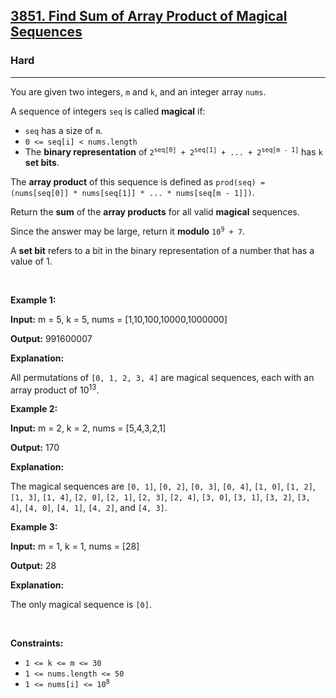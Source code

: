 <h2><a href="https://leetcode.com/problems/find-sum-of-array-product-of-magical-sequences/?envType=daily-question&envId=2025-10-12">3851. Find Sum of Array Product of Magical Sequences</a></h2><h3>Hard</h3><hr><p>You are given two integers, <code>m</code> and <code>k</code>, and an integer array <code>nums</code>.</p>
A sequence of integers <code>seq</code> is called <strong>magical</strong> if:

<ul>
	<li><code>seq</code> has a size of <code>m</code>.</li>
	<li><code>0 &lt;= seq[i] &lt; nums.length</code></li>
	<li>The <strong>binary representation</strong> of <code>2<sup>seq[0]</sup> + 2<sup>seq[1]</sup> + ... + 2<sup>seq[m - 1]</sup></code> has <code>k</code> <strong>set bits</strong>.</li>
</ul>

<p>The <strong>array product</strong> of this sequence is defined as <code>prod(seq) = (nums[seq[0]] * nums[seq[1]] * ... * nums[seq[m - 1]])</code>.</p>

<p>Return the <strong>sum</strong> of the <strong>array products</strong> for all valid <strong>magical</strong> sequences.</p>

<p>Since the answer may be large, return it <strong>modulo</strong> <code>10<sup>9</sup> + 7</code>.</p>

<p>A <strong>set bit</strong> refers to a bit in the binary representation of a number that has a value of 1.</p>

<p>&nbsp;</p>
<p><strong class="example">Example 1:</strong></p>

<div class="example-block">
<p><strong>Input:</strong> <span class="example-io">m = 5, k = 5, nums = [1,10,100,10000,1000000]</span></p>

<p><strong>Output:</strong> <span class="example-io">991600007</span></p>

<p><strong>Explanation:</strong></p>

<p>All permutations of <code>[0, 1, 2, 3, 4]</code> are magical sequences, each with an array product of 10<sup>13</sup>.</p>
</div>

<p><strong class="example">Example 2:</strong></p>

<div class="example-block">
<p><strong>Input:</strong> <span class="example-io">m = 2, k = 2, nums = [5,4,3,2,1]</span></p>

<p><strong>Output:</strong> <span class="example-io">170</span></p>

<p><strong>Explanation:</strong></p>

<p>The magical sequences are <code>[0, 1]</code>, <code>[0, 2]</code>, <code>[0, 3]</code>, <code>[0, 4]</code>, <code>[1, 0]</code>, <code>[1, 2]</code>, <code>[1, 3]</code>, <code>[1, 4]</code>, <code>[2, 0]</code>, <code>[2, 1]</code>, <code>[2, 3]</code>, <code>[2, 4]</code>, <code>[3, 0]</code>, <code>[3, 1]</code>, <code>[3, 2]</code>, <code>[3, 4]</code>, <code>[4, 0]</code>, <code>[4, 1]</code>, <code>[4, 2]</code>, and <code>[4, 3]</code>.</p>
</div>

<p><strong class="example">Example 3:</strong></p>

<div class="example-block">
<p><strong>Input:</strong> <span class="example-io">m = 1, k = 1, nums = [28]</span></p>

<p><strong>Output:</strong> <span class="example-io">28</span></p>

<p><strong>Explanation:</strong></p>

<p>The only magical sequence is <code>[0]</code>.</p>
</div>

<p>&nbsp;</p>
<p><strong>Constraints:</strong></p>

<ul>
	<li><code>1 &lt;= k &lt;= m &lt;= 30</code></li>
	<li><code>1 &lt;= nums.length &lt;= 50</code></li>
	<li><code>1 &lt;= nums[i] &lt;= 10<sup>8</sup></code></li>
</ul>
